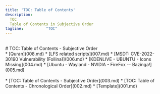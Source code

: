 ```yaml
---
title: 'TOC: Table of Contents'
description:
  TOC
  Table of Contents in Subjective Order
tagline:          "TOC"
---
```


<br id="idx00">
# TOC: Table of Contents - Subjective Order
<br id="idx01">
* [Quran](008.md)
* [LFS related scripts](007.md)
* [MSDT: CVE-2022-30190 Vulnerability (Follina)](006.md)
* [KDENLIVE - UBUNTU - Icons Missing](004.md)
* [Ubuntu - Wayland - NVIDIA - FireFox -- Bazinga!](005.md)
<br><br id="idx02">
* [TOC: Table of Contents - Subjective Order](003.md)
* [TOC: Table of Contents - Chronological Order](002.md)
* [Template](001.md)
